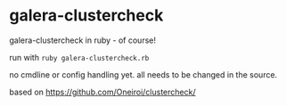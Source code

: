 # galera-clustercheck

galera-clustercheck in ruby - of course!

run with ```ruby galera-clustercheck.rb```

no cmdline or config handling yet. all needs to be changed in the source.

based on https://github.com/Oneiroi/clustercheck/
